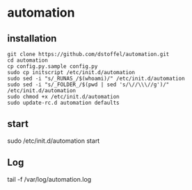 # automation

## installation
	git clone https://github.com/dstoffel/automation.git
	cd automation
	cp config.py.sample config.py
	sudo cp initscript /etc/init.d/automation
	sudo sed -i "s/_RUNAS_/$(whoami)/" /etc/init.d/automation
	sudo sed -i "s/_FOLDER_/$(pwd | sed 's/\//\\\//g')/" /etc/init.d/automation
	sudo chmod +x /etc/init.d/automation
	sudo update-rc.d automation defaults
## start
sudo /etc/init.d/automation start

## Log
tail -f /var/log/automation.log
